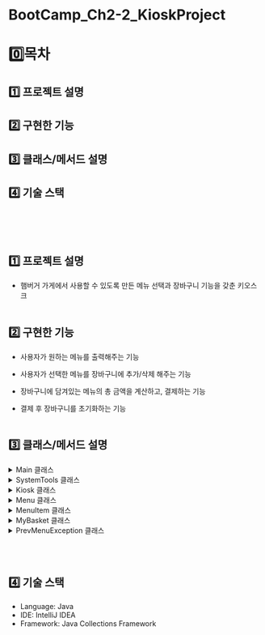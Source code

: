 # BootCamp_Ch2-2_KioskProject
# 0️⃣목차
## 1️⃣ 프로젝트 설명
## 2️⃣ 구현한 기능
## 3️⃣ 클래스/메서드 설명
## 4️⃣ 기술 스택
<br><br><br>

## 1️⃣ 프로젝트 설명
- 햄버거 가게에서 사용할 수 있도록 만든 메뉴 선택과 장바구니 기능을 갖춘 키오스크
<br><br>

## 2️⃣ 구현한 기능
- 사용자가 원하는 메뉴를 출력해주는 기능<br>

- 사용자가 선택한 메뉴를 장바구니에 추가/삭제 해주는 기능<br>

- 장바구니에 담겨있는 메뉴의 총 금액을 계산하고, 결제하는 기능<br>

- 결제 후 장바구니를 초기화하는 기능
<br><br>

## 3️⃣ 클래스/메서드 설명

<details><summary> Main 클래스
</summary>

- 키오스크를 속성값으로 갖고, start 메서드를 불러오는 메인 클래스입니다.
</details>

<details><summary> SystemTools 클래스
</summary>
<details><summary> 메서드
</summary>

- `void printFirstOptionMenu` : 가장 처음 선택지를 출력 <br>

- `Menu setBurgerMenu`, `Menu setDrinkMenu`, `Menu setDessertsMenu` : 준비해둔 메뉴 리스트를 Menu타입으로 반환해주는 메서드. <br>

- `static void wrong` : 잘못된 입력을 받을 시 출력되는 메세지를 담은 메서드<br>

- `static void prevMenu` : 이전 메뉴로 돌아가기를 선택했을 때 출력되는 메세지를 담은 메서드.<br>

- `static void exitProcess` : 프로그램 종료 시 출력되는 메세지를 담은 메서드
</details>
</details>

<details><summary> Kiosk 클래스
</summary>
<details>
<summary> 속성값
</summary>

- `Scanner sc` : 사용자의 입력을 받기 위한 스캐너<br>

- `SystemTools sysMenu` : 시스템 메세지를 출력하기 위한 도구<br>

- `Menu burgerMenu`, `Menu drinkMenu`, `Menu dessertsMenu` : 각 카테고리의 MenuItem을 리스트로 담아둠<br>

- `MyBasket myBasket` : 물건 담기, 삭제, 결제가 가능한 장바구니<br>

- `ArrayList\<Menu> menuArr` : 세 가지 Menu들을 담아둔 리스트<br>
</details>

<details><summary> 메서드
</summary>

- `void start` : 초기 메뉴화면을 보여주고, 입력값에 따라 각 카테고리/장바구니/종료 로 접근할 수 있게 하는 메서드
</details>
</details>

<details><summary> Menu 클래스
</summary>
<details><summary> 속성값</summary>

- `List<MenuItem> menuList`: 메뉴 항목 리스트를 저장하는 필드.<br>

- `String name`: 메뉴의 이름을 저장하는 필드.<br>
</details> 

<details><summary> 생성자</summary>

- `Menu(List<MenuItem> menuList, String name)`: 메뉴 리스트와 이름을 초기화하는 생성자.<br>
</details> 

<details><summary> 메서드</summary>

- `MenuItem showMenuScreen()`: 메뉴 화면을 출력하고, 사용자의 선택에 따라 메뉴 항목을 반환하거나 장바구니 추가 로직을 처리하는 메서드.<br>
- `String getName()`: 메뉴의 이름을 반환하는 메서드.<br>
</details>
</details>

<details><summary> MenuItem 클래스</summary>
<details><summary> 속성값</summary>

- `String name`: 메뉴의 이름을 저장하는 필드.<br>
- `double price`: 메뉴의 가격을 저장하는 필드.<br>
- `String description`: 메뉴의 설명을 저장하는 필드.<br>

</details>

<details><summary> 생성자</summary>

- `MenuItem(String name, double price, String description)`: 메뉴의 이름, 가격, 설명을 초기화하는 생성자.<br>

</details>

<details><summary> 메서드</summary>

- `String getMenuInfo()`: 메뉴 이름, 가격, 설명을 포맷팅된 문자열로 반환하는 메서드.<br>
- `String getName()`: 메뉴의 이름을 반환하는 메서드.<br>
- `double getPrice()`: 메뉴의 가격을 반환하는 메서드.<br>
- `String getDescription()`: 메뉴의 설명을 반환하는 메서드.<br>

</details>
</details>

<details><summary> MyBasket 클래스</summary>
<details><summary> 속성값</summary>

- `List<MenuItem> itemCart`: 장바구니에 추가된 `MenuItem` 리스트를 저장하는 필드.<br>
- `Scanner sc`: 사용자 입력을 받기 위한 스캐너.<br>

</details>

<details><summary> 메서드</summary>

- `void addOnCart(MenuItem item)`: 장바구니에 메뉴 아이템을 추가하는 메서드.<br>
- `void showBasketMenu()`: 장바구니 메뉴를 출력하고, 사용자 입력에 따라 삭제, 결제 또는 이전 메뉴로 돌아가는 메서드.<br>
- `private void deleteItem()`: 사용자 선택에 따라 장바구니에서 특정 아이템을 삭제하는 메서드.<br>
- `private void payProcess()`: 장바구니 총 금액을 계산하고 결제를 진행하는 메서드.<br>

</details>
</details>

<details><summary> PrevMenuException 클래스</summary>

- 이전 메뉴로 돌아가는 상황을 처리하기 위해 정의된 사용자 정의 예외 클래스.

</details>


<br><br>

## 4️⃣ 기술 스택
- Language: Java
- IDE: IntelliJ IDEA
- Framework: Java Collections Framework
<br><br>
